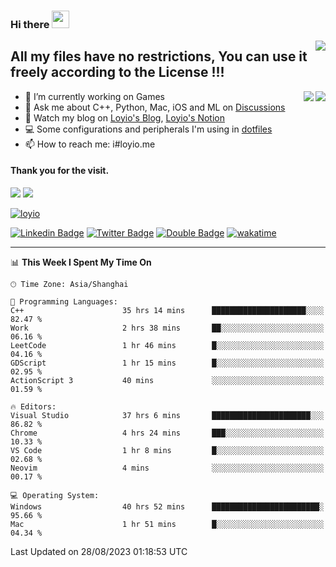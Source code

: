 <h3 align="left">Hi there <img src="https://media.giphy.com/media/hvRJCLFzcasrR4ia7z/giphy.gif" width="28"></h3>
<a align="right" href="https://github.com/loyio/loyio/blob/master/STAR/README.md"><img align="right" src="https://img.shields.io/badge/LOYIO-STAR-green" /></a>

## All my files have no restrictions, You can use it freely according to the License !!!

<a href="https://github.com/loyio#gh-light-mode-only">
     <img align="right"  src="https://loy-readme.vercel.app/api/top-langs/?username=loyio&langs_count=6&hide=css,html,jupyter%20notebook" />
</a>

<a href="https://github.com/loyio#gh-dark-mode-only">
  <img align="right"  src="https://loy-readme.vercel.app/api/top-langs/?username=loyio&langs_count=6&theme=slateorange&hide=css,html,jupyter%20notebook" />
</a>



- 🔭 I’m currently working on Games
- 💬 Ask me about C++, Python, Mac, iOS and ML on [Discussions](https://github.com/loyio/blog/discussions)
- 📔 Watch my blog on [Loyio's Blog](https://loyio.me), [Loyio's Notion](https://loyio.notion.site/loyio/Loyio-s-Dashboard-2f56bd29222a445ea9d9e8802a1ac83b)
- 💻 Some configurations and peripherals I'm using in [dotfiles](https://github.com/loyio/dotfiles)
- 📫 How to reach me: i#loyio.me


#### Thank you for the visit.
<img src="http://profile-counter.glitch.me/loyio/count.svg" />

<img src="https://loy-readme.vercel.app/api?username=loyio&show_icons=true&hide=stars&include_all_commits=true&hide_title=true&theme=slateorange" />

     

[![loyio](https://github-profile-trophy.vercel.app/?username=loyio&theme=onedark&column=4)](https://github.com/loyio)

[![Linkedin Badge](https://img.shields.io/badge/-@loyio-0077b5?style=flat-square&logo=Linkedin&logoColor=white&labelColor=0077b5&link=https://www.linkedin.com/in/loyio-hex-363172158/)](https://www.linkedin.com/in/loyio-hex-363172158/)
[![Twitter Badge](https://img.shields.io/badge/-@loyiome-1ca0f1?style=flat-square&labelColor=1ca0f1&logo=twitter&logoColor=white&link=https://twitter.com/loyiome)](https://twitter.com/loyiome)
[![Double Badge](https://img.shields.io/badge/@loyio-007722?style=flat&logo=Douban&logoColor=white)](https://www.douban.com/people/susmote)
[![wakatime](https://wakatime.com/badge/user/c0ddc104-5a20-41d1-ab9a-c4d9ea20a4d9.svg)](https://wakatime.com/@c0ddc104-5a20-41d1-ab9a-c4d9ea20a4d9)

-------
<!--START_SECTION:waka-->
📊 **This Week I Spent My Time On** 

```text
🕑︎ Time Zone: Asia/Shanghai

💬 Programming Languages: 
C++                      35 hrs 14 mins      █████████████████████░░░░   82.47 % 
Work                     2 hrs 38 mins       ██░░░░░░░░░░░░░░░░░░░░░░░   06.16 % 
LeetCode                 1 hr 46 mins        █░░░░░░░░░░░░░░░░░░░░░░░░   04.16 % 
GDScript                 1 hr 15 mins        █░░░░░░░░░░░░░░░░░░░░░░░░   02.95 % 
ActionScript 3           40 mins             ░░░░░░░░░░░░░░░░░░░░░░░░░   01.59 % 

🔥 Editors: 
Visual Studio            37 hrs 6 mins       ██████████████████████░░░   86.82 % 
Chrome                   4 hrs 24 mins       ███░░░░░░░░░░░░░░░░░░░░░░   10.33 % 
VS Code                  1 hr 8 mins         █░░░░░░░░░░░░░░░░░░░░░░░░   02.68 % 
Neovim                   4 mins              ░░░░░░░░░░░░░░░░░░░░░░░░░   00.17 % 

💻 Operating System: 
Windows                  40 hrs 52 mins      ████████████████████████░   95.66 % 
Mac                      1 hr 51 mins        █░░░░░░░░░░░░░░░░░░░░░░░░   04.34 % 
```


 Last Updated on 28/08/2023 01:18:53 UTC
<!--END_SECTION:waka-->
